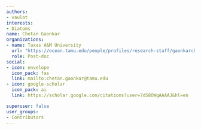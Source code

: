 ```yaml
---
authors:
- vaulot
interests:
- Diatoms
name: Chetan Gaonkar
organizations:
- name: Taxas A&M University
  url: "https://ocean.tamu.edu/people/profiles/research-staff/gaonkarchetan.html"
  role: Post-doc
social:
- icon: envelope
  icon_pack: fas
  link: mailto:chetan.gaonkar@tamu.edu
- icon: google-scholar
  icon_pack: ai
  link: https://scholar.google.com/citations?user=7dS8OWgAAAAJ&hl=en

superuser: false
user_groups:
- Contributors
---
```

